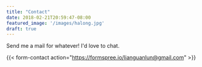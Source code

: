 ```yaml
---
title: "Contact"
date: 2018-02-21T20:59:47-08:00
featured_image: '/images/halong.jpg'
draft: true
---
```


Send me a mail for whatever! I'd love to chat.

{{< form-contact action="https://formspree.io/lianguanlun@gmail.com"  >}}